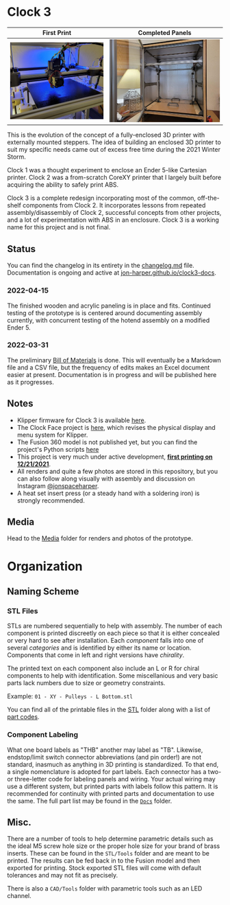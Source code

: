 # Clock 3


| First Print | Completed Panels |
|---|---|
| [![Cover photo of hotend](/Media/Photos/2021-12/20211223_cover.jpg)](/Media/Photos/2021-12/20211223_cover.jpg) | [![Cover photo with door open](/Media/Photos/2022-04/2022-04-15_door_open.jpg)](/Media/Photos/2022-04/2022-04-15_door_open.jpg) |

This is the evolution of the concept of a fully-enclosed 3D printer with externally mounted steppers. The idea of building an enclosed 3D printer to suit my specific needs came out of excess free time during the 2021 Winter Storm.

Clock 1 was a thought experiment to enclose an Ender 5-like Cartesian printer. Clock 2 was a from-scratch CoreXY printer that I largely built before acquiring the ability to safely print ABS.

Clock 3 is a complete redesign incorporating most of the common, off-the-shelf components from Clock 2. It incorporates lessons from repeated assembly/disassembly of Clock 2, successful concepts from other projects, and a lot of experimentation with ABS in an enclosure. Clock 3 is a working name for this project and is not final.

## Status

You can find the changelog in its entirety in the [changelog.md](changelog.md) file. Documentation is ongoing and active at [jon-harper.github.io/clock3-docs](https://jon-harper.github.io/clock3-docs/).

### 2022-04-15

The finished wooden and acrylic paneling is in place and fits. Continued testing of the prototype is is centered around documenting assembly currently, with concurrent testing of the hotend assembly on a modified Ender 5.

### 2022-03-31

The preliminary [Bill of Materials](/BOM/bill_of_materials.xlsx) is done. This will eventually be a Markdown file and a CSV file, but the frequency of edits makes an Excel document easier at present. Documentation is in progress and will be published here as it progresses.

## Notes

- Klipper firmware for Clock 3 is available [here](../clock3-klipper).
- The Clock Face project is [here](../clock-face), which revises the physical display and menu system for Klipper.
- The Fusion 360 model is not published yet, but you can find the project's Python scripts [here](../Clock3Scripts)
- This project is very much under active development, [**first printing on 12/21/2021**](/Media/Cropped/20211221_Hotend.jpg).
- All renders and quite a few photos are stored in this repository, but you can also follow along visually with assembly and discussion on Instagram [@jonspaceharper](https://www.instagram.com/jonspaceharper/).
- A heat set insert press (or a steady hand with a soldering iron) is strongly recommended.

## Media

Head to the [Media](/Media) folder for renders and photos of the prototype.

# Organization

## Naming Scheme

### STL Files

STLs are numbered sequentially to help with assembly. The number of each component is printed discreetly on each piece so that it is either concealed or very hard to see after installation. Each *component* falls into one of several *categories* and is identified by either its name or location. Components that come in left and right versions have *chirality*.

The printed text on each component also include an L or R for chiral components to help with identification. Some miscellanious and very basic parts lack numbers due to size or geometry constraints.

Example: `01 - XY - Pulleys - L Bottom.stl`

You can find all of the printable files in the [STL](STL/) folder along with a list of [part codes](Docs/Part%20Codes.md).

### Component Labeling

What one board labels as "THB" another may label as "TB". Likewise, endstop/limit switch connector abbreviations (and pin order!) are not standard, inasmuch as anything in 3D printing is standardized. To that end, a single nomenclature is adopted for part labels. Each connector has a two- or three-letter code for labeling panels and wiring. Your actual wiring may use a different system, but printed parts with labels follow this pattern. It is recommended for continuity with printed parts and documentation to use the same. The full part list may be found in the [`Docs`](Docs/) folder.

## Misc.

There are a number of tools to help determine parametric details such as the ideal M5 screw hole size or the proper hole size for your brand of brass inserts. These can be found in the `STL/Tools` folder and are meant to be printed. The results can be fed back in to the Fusion model and then exported for printing. Stock exported STL files will come with default tolerances and may not fit as precisely.

There is also a `CAD/Tools` folder with parametric tools such as an LED channel. 
